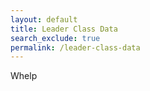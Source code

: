 ```yaml
---
layout: default
title: Leader Class Data
search_exclude: true
permalink: /leader-class-data
---
```


Whelp